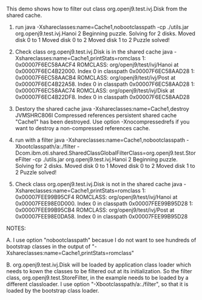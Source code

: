 This demo shows how to filter out class org.openj9.test.ivj.Disk from the shared cache. 

1. run
java -Xshareclasses:name=Cache1,nobootclasspath -cp ./utils.jar org.openj9.test.ivj.Hanoi 2
Beginning puzzle.  Solving for 2 disks.
Moved disk 0 to 1
Moved disk 0 to 2
Moved disk 1 to 2
Puzzle solved!

2. Check class org.openj9.test.ivj.Disk is in the shared cache
java -Xshareclasses:name=Cache1,printStats=romclass
1: 0x00007F6EC58AACF4 ROMCLASS: org/openj9/test/ivj/Hanoi at 0x00007F6EC4B22000.
        Index 0 in classpath 0x00007F6EC58AAD28
1: 0x00007F6EC58AACB4 ROMCLASS: org/openj9/test/ivj/Post at 0x00007F6EC4B22A58.
        Index 0 in classpath 0x00007F6EC58AAD28
1: 0x00007F6EC58AAC74 ROMCLASS: org/openj9/test/ivj/Disk at 0x00007F6EC4B22DF8.
        Index 0 in classpath 0x00007F6EC58AAD28

3. Destory the shared cache
java -Xshareclasses:name=Cache1,destroy
JVMSHRC806I Compressed references persistent shared cache "Cache1" has been destroyed. Use option -Xnocompressedrefs if you want to destroy a non-compressed references cache.

4. run with a filter
java -Xshareclasses:name=Cache1,nobootclasspath -Xbootclasspath/a:./filter -Dcom.ibm.oti.shared.SharedClassGlobalFilterClass=org.openj9.test.StoreFilter -cp ./utils.jar org.openj9.test.ivj.Hanoi 2
Beginning puzzle.  Solving for 2 disks.
Moved disk 0 to 1
Moved disk 0 to 2
Moved disk 1 to 2
Puzzle solved!

5. Check class org.openj9.test.ivj.Disk is not in the shared cache
java -Xshareclasses:name=Cache1,printStats=romclass
1: 0x00007FEE99B95CF4 ROMCLASS: org/openj9/test/ivj/Hanoi at 0x00007FEE98E0D000.
        Index 0 in classpath 0x00007FEE99B95D28
1: 0x00007FEE99B95CB4 ROMCLASS: org/openj9/test/ivj/Post at 0x00007FEE98E0DA58.
        Index 0 in classpath 0x00007FEE99B95D28
        
NOTES:

A. I use option "nobootclasspath" becasue I do not want to see hundreds of bootstrap classes in the output of 
   "-Xshareclasses:name=Cache1,printStats=romclass"

B. org.openj9.test.ivj.Disk will be loaded by application class loader which needs to kown the classes to be 
   filtered out at its initialization. So the filter class, org.openj9.test.StoreFilter, in the example needs 
   to be loaded by a different classloader. I use option "-Xbootclasspath/a:./filter", so that it is loaded by
   the bootstrap class loader. 

